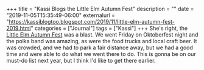 +++
title = "Kassi Blogs the Little Elm Autumn Fest"
description = ""
date = "2019-11-05T15:35:49-06:00"
externalurl = "https://kassiblogtoo.blogspot.com/2019/11/little-elm-autumn-fest-2019.html"
categories = ["Journal"]
tags = ["Kassi"]
+++
She's right, the [Little Elm Autumn Fest](https://www.littleelm.org/1110/Autumn-Fest) was a blast. We went Friday on Oktoberfest night and the polka band was amazing, as were the food trucks and local craft beer. It was crowded, and we had to park a fair distance away, but we had a good time and were able to do what we went there to do. This is gonna be on our must-do list next year, but I think I'd like to get there earlier. 
